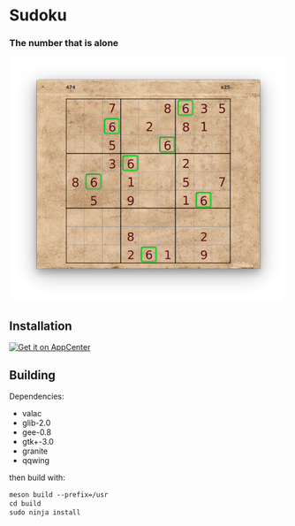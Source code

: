 # Sudoku

### The number that is alone


![screenshot](data/screenshot.png)



## Installation
[![Get it on AppCenter](https://appcenter.elementary.io/badge.svg)](https://appcenter.elementary.io/com.github.parnold-x.sudoku)﻿


## Building
Dependencies:
* valac
* glib-2.0
* gee-0.8
* gtk+-3.0
* granite
* qqwing
 
then build with:
 
```
meson build --prefix=/usr
cd build
sudo ninja install
```
